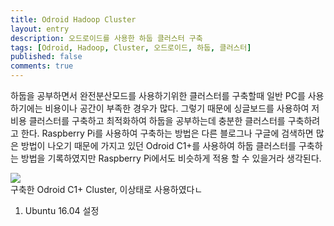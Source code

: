 ```yaml
---
title: Odroid Hadoop Cluster
layout: entry
description: 오드로이드를 사용한 하둡 클러스터 구축
tags: [Odroid, Hadoop, Cluster, 오드로이드, 하둡, 클러스터]
published: false
comments: true
---
```


하둡을 공부하면서 완전분산모드를 사용하기위한 클러스터를 구축할때 일반 PC를 사용하기에는 비용이나 공간이 부족한 경우가 많다. 그렇기 때문에 싱글보드를 사용하여 저비용 클러스터를 구축하고 최적화하여 하둡을 공부하는데 충분한 클러스터를 구축하려고 한다. Raspberry Pi를 사용하여 구축하는 방법은 다른 블로그나 구글에 검색하면 많은 방법이 나오기 때문에 가지고 있던 Odroid C1+를 사용하여 하둡 클러스터를 구축하는 방법을 기록하였지만 Raspberry Pi에서도 비슷하게 적용 할 수 있을거라 생각된다.

<img src="/assets/2017-09-08/cluster-server.png" style="margin: 0 auto;">
<figcaption>
	구축한 Odroid C1+ Cluster, 이상태로 사용하였다ㄴ
</figcaption>

1. Ubuntu 16.04 설정


